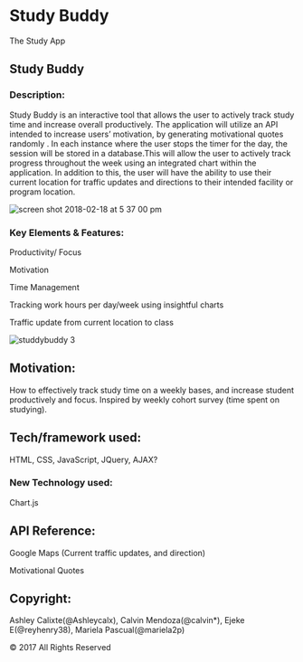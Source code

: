 # Study Buddy
The Study App


## Study Buddy

### Description:

Study Buddy is an interactive tool that allows the user to actively track study time and increase overall productively. The application will utilize an API intended to increase users’ motivation, by generating motivational quotes randomly . In each instance where the user stops the timer for the day, the session will be stored in a database.This will allow the user to actively track progress throughout the week using an integrated chart within the application. In addition to this, the user will have the ability to use their current location for traffic updates and directions to their intended facility or program location.

![screen shot 2018-02-18 at 5 37 00 pm](https://user-images.githubusercontent.com/31390306/36357916-3a79b2cc-14d3-11e8-972e-9662ae1f8334.png)

### Key Elements & Features:

 Productivity/ Focus
 
 Motivation
 
 Time Management
 
 Tracking work hours per day/week using insightful charts
 
 Traffic update from current location to class
 
 
 ![studdybuddy 3](https://user-images.githubusercontent.com/31390306/36357885-988f34e6-14d2-11e8-9d2a-3f1ee1d4e4e5.gif)
 
## Motivation:

How to effectively track study time on a weekly bases, and increase student productively and focus. Inspired by weekly cohort survey (time spent on studying).

## Tech/framework used:

HTML, CSS, JavaScript, JQuery, AJAX?

### New Technology used:

Chart.js

## API Reference: 

Google Maps (Current traffic updates, and direction)

Motivational Quotes

## Copyright: 

Ashley Calixte(@Ashleycalx), Calvin Mendoza(@calvin*), Ejeke E(@reyhenry38), Mariela Pascual(@mariela2p)

© 2017 All Rights Reserved
